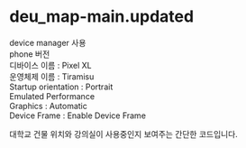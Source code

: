 # deu_map-main.updated

device manager 사용 <br>
phone 버전 <br>
디바이스 이름 : Pixel XL <br>
운영체제 이름 : Tiramisu <br>
Startup orientation : Portrait <br>
Emulated Performance <br>
Graphics : Automatic <br>
Device Frame : Enable Device Frame <br>

대학교 건물 위치와 강의실이 사용중인지 보여주는 간단한 코드입니다.
